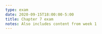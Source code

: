 ```yaml
---
type: exam
date: 2020-09-15T18:00:00-5:00
title: Chapter 7 exam
notes: Also includes content from week 1
---
```


